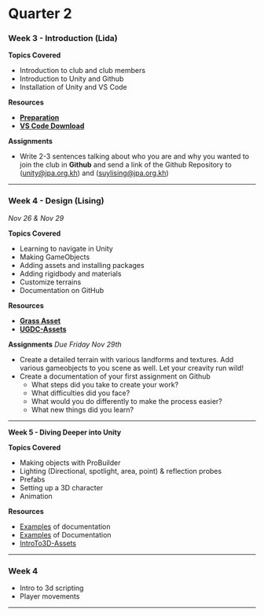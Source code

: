 # Quarter 2

### Week 3 - Introduction (Lida)

**Topics Covered**
- Introduction to club and club members
- Introduction to Unity and Github
- Installation of Unity and VS Code 

**Resources**

- [**Preparation**](https://github.com/Nox-Erebos/UGDC/blob/main/Prep.md)
- [**VS Code Download**](https://visualstudio.microsoft.com/downloads/)
  
**Assignments**
- Write 2-3 sentences talking about who you are and why you wanted to join the club in **Github** and send a link of the Github Repository to (unity@jpa.org.kh) and (suylising@jpa.org.kh)

___________________

### Week 4 - Design (Lising)

*Nov 26 & Nov 29*

**Topics Covered**
* Learning to navigate in Unity
* Making GameObjects
* Adding assets and installing packages
* Adding rigidbody and materials
* Customize terrains
* Documentation on GitHub

**Resources**

- [**Grass Asset**](https://assetstore.unity.com/packages/2d/textures-materials/nature/grass-flowers-pack-free-138810)
- [**UGDC-Assets**](https://assetstore.unity.com/lists/ugdc-assets-18968162955291)

**Assignments** *Due Friday Nov 29th*

* Create a detailed terrain with various landforms and textures. Add various gameobjects to you scene as well. Let your creavity run wild! 
* Create a documentation of your first assignment on Github
  - What steps did you take to create your work?
  - What difficulties did you face?
  - What would you do differently to make the process easier?
  - What new things did you learn?

___________________

**Week 5 - Diving Deeper into Unity**

**Topics Covered**
* Making objects with ProBuilder
* Lighting (Directional, spotlight, area, point) & reflection probes
* Prefabs
* Setting up a 3D character
* Animation
  
**Resources**
* [Examples](https://alternaterealities.nyuadim.com/category/spring-2021/) of documentation
* [Examples](https://github.com/pangnasun/ConnectionsLab) of Documentation 
* [IntroTo3D-Assets](https://learn.unity.com/tutorial/project-files-prepare-for-the-unity-certified-associate-game-developer-exam-98049840928345928305983#)
___________________

### Week 4
- Intro to 3d scripting
- Player movements

___________________
